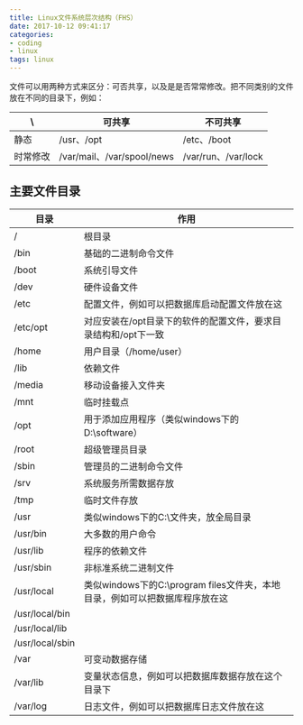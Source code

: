 ```yaml
---
title: Linux文件系统层次结构（FHS）
date: 2017-10-12 09:41:17
categories:
- coding
- linux
tags: linux
---
```


文件可以用两种方式来区分：可否共享，以及是是否常常修改。把不同类别的文件放在不同的目录下，例如：

\ | 可共享 | 不可共享
---|--- | ---
静态 | /usr、/opt | /etc、/boot
时常修改 | /var/mail、/var/spool/news | /var/run、/var/lock
<!--more-->
## 主要文件目录


目录 | 作用 
---|--- 
/ | 根目录
/bin | 基础的二进制命令文件
/boot | 系统引导文件
/dev | 硬件设备文件
/etc | 配置文件，例如可以把数据库启动配置文件放在这
/etc/opt | 对应安装在/opt目录下的软件的配置文件，要求目录结构和/opt下一致
/home | 用户目录（/home/user）
/lib<qual> | 依赖文件
/media | 移动设备接入文件夹
/mnt | 临时挂载点
/opt | 用于添加应用程序（类似windows下的D:\software）
/root | 超级管理员目录
/sbin | 管理员的二进制命令文件
/srv | 系统服务所需数据存放
/tmp | 临时文件存放
/usr | 类似windows下的C:\文件夹，放全局目录
/usr/bin | 大多数的用户命令
/usr/lib<qual> | 程序的依赖文件
/usr/sbin | 非标准系统二进制文件
/usr/local | 类似windows下的C:\program files文件夹，本地目录，例如可以把数据库程序放在这
/usr/local/bin | 
/usr/local/lib<qual> | 
/usr/local/sbin | 
/var | 可变动数据存储
/var/lib | 变量状态信息，例如可以把数据库数据存放在这个目录下
/var/log | 日志文件，例如可以把数据库日志文件放在这